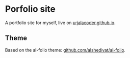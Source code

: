 # Porfolio site

A portfolio site for myself, live on [urjalacoder.github.io](https://urjalacoder.github.io).

## Theme

Based on the al-folio theme: [github.com/alshedivat/al-folio](https://github.com/alshedivat/al-folio).
